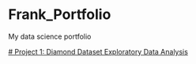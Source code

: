 # Frank_Portfolio
My data science portfolio


[# Project 1: Diamond Dataset Exploratory Data Analysis](https://github.com/franco3x/Diamonds-EDA)
